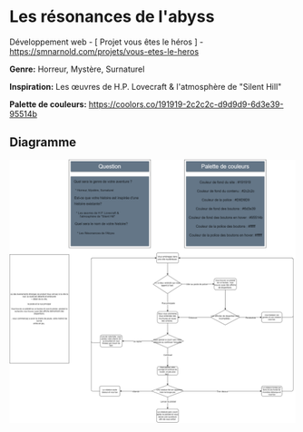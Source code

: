 #  Les résonances de l'abyss

Développement web - [ Projet vous êtes le héros ] -  https://smnarnold.com/projets/vous-etes-le-heros

**Genre:** Horreur, Mystère, Surnaturel

**Inspiration:** Les œuvres de H.P. Lovecraft & l'atmosphère de "Silent Hill"

**Palette de couleurs:** https://coolors.co/191919-2c2c2c-d9d9d9-6d3e39-95514b

## Diagramme

![plot](./assets/schema.png)

